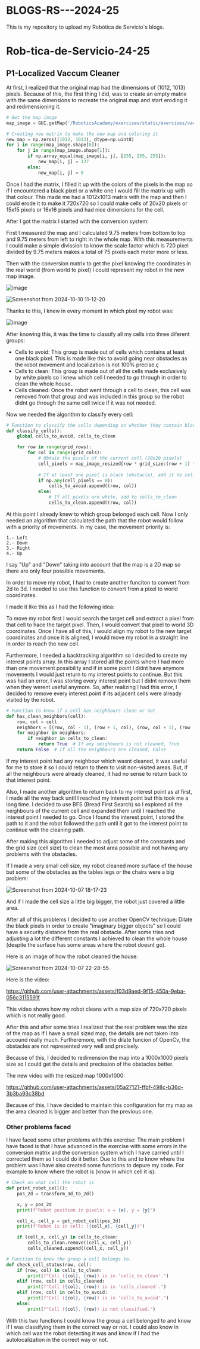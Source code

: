 # BLOGS-RS---2024-25
This is my repository to upload my Robótica de Servicio`s blogs.


# Rob-tica-de-Servicio-24-25

## P1-Localized Vaccum Cleaner

At first, I realized that the original map had the dimensions of (1012, 1013) pixels. Because of this, the first thing I did, was to create an empty matrix with the same dimensions to recreate the original map and start eroding it and redimensioning it.

```python
# Get the map image
map_image = GUI.getMap('/RoboticsAcademy/exercises/static/exercises/vacuum_cleaner_loc_newmanager/resources/images/mapgrannyannie.png')

# Creating new matrix to make the new map and coloring it
new_map = np.zeros((1012, 1013), dtype=np.uint8)
for i in range(map_image.shape[0]):
    for j in range(map_image.shape[1]):
        if np.array_equal(map_image[i, j], [255, 255, 255]):
            new_map[i, j] = 127
        else:
            new_map[i, j] = 0
```

Once I had the matrix, I filled it up with the colors of the pixels in the map so if I encountered a black pixel or a white one I would fill the matrix up with that colour.
This made me had a 1012x1013 matrix with the map and then I could erode it to make it 720x720 so I could make cells of 20x20 pixels or 15x15 pixels or 16x16 pixels and had nice dimensions for the cell.

After I got the matrix I started with the conversion system:

First I measured the map and I calculated 9.75 meters from bottom to top and 9.75 meters from left to right in the whole map. With this measurements I could make a simple divission to know the scale factor which is 720 pixel divided by 9.75 meters makes a total of 75 pixels each meter more or less.

Then with the conversion matrix to get the pixel knowing the coordinates in the real world (from world to pixel) I could represent my robot in the new map image.

![image](https://github.com/user-attachments/assets/386ec131-0c80-46bc-9db0-e254603dc6bc)

![Screenshot from 2024-10-10 11-12-20](https://github.com/user-attachments/assets/858143da-29ff-4c8d-868c-4fda11190092)


Thanks to this, I knew in every moment in which pixel my robot was:

![image](https://github.com/user-attachments/assets/08bdcbf9-09ea-4f56-b934-0039debfe08e)


After knowing this, it was the time to classify all my cells into three diferent groups:

 - Cells to avoid: This group is made out of cells which contains at least one black pixel. This is made like this to avoid going near obstacles as the robot movement and localization is not 100% precise.ç
 - Cells to clean: This group is made out of all the cells made exclusively by white pixels so I knew which cell I needed to go through in order to clean the whole house.
 - Cells cleaned: Once the robot went through a cell to clean, this cell was removed from that group and was included in this group so the robot didnt go through the same cell twice if it was not needed.

Now we needed the algorithm to classify every cell:

```python
# Function to classify the cells depending on whether they contain black pixels or not.
def classify_cells():
    global cells_to_avoid, cells_to_clean

    for row in range(grid_rows):
        for col in range(grid_cols):
            # Obtain the pixels of the current cell (20x20 pixels)
            cell_pixels = map_image_resized[row * grid_size:(row + 1) * grid_size, col * grid_size:(col + 1) * grid_size]
            
            # If at least one pixel is black (obstacle), add it to cells_to_avoid
            if np.any(cell_pixels == 0):
                cells_to_avoid.append((row, col))
            else:
                # If all pixels are white, add to cells_to_clean
                cells_to_clean.append((row, col))
```

At this point I already knew to which group belonged each cell. Now I only needed an algorithm that calculated the path that the robot would follow with a priority of movements.
In my case, the movement priority is:

    1.- Left
    2.- Down
    3.- Right
    4.- Up

I say "Up" and "Down" taking into account that the map is a 2D map so there are only four possible movements.

In order to move my robot, I had to create another funciton to convert from 2d to 3d. I needed to use this function to convert from a pixel to world coordinates.

I made it like this as I had the following idea:

To move my robot first I would search the target cell and extract a pixel from that cell to hace the target pixel. Then, I would convert that pixel to world 3D coordinates. Once I have all of this, I would align my robot to the new target 
coordinates and once it is aligned, I would move my robot in a straight line in order to reach the new cell.

Furthermore, I needed a backtracking algorithm so I decided to create my interest points array. In this array I stored all the points where I had more than one movement possibility and if in some point
I didnt have anymore movements I would just return to my interest points to continue.
But this was had an error, I was storing every interest point but I didnt remove them when they werent useful anymore. So, after realizing I had this error, I decided to remove every interest point if its adjacent cells were already visited by the robot.

```python
# Function to know if a cell has neighbours clean or not
def has_clean_neighbors(cell):
    row, col = cell
    neighbors = [(row, col - 1), (row + 1, col), (row, col + 1), (row - 1, col)]
    for neighbor in neighbors:
        if neighbor in cells_to_clean:
            return True  # If any neighbours is not cleaned, True
    return False  # If all the neighbours are cleaned, False
```

If my interest point had any neighbour which wasnt cleaned, it was useful for me to store it so I could return to them to visit non-visited areas. But, if all the neighbours were already cleaned, it had no sense to return back to that interest point.

Also, I made another algorithm to return back to my interest point as at first, I made all the way back until I reached my interest point but this took me a long time. I decided to use BFS (Bread First Search) so I explored all the neighbours of the current cell and expanded them until I reached the interest point I needed to go. Once I found the interest point, I stored the path to it and the robot followed the path until it got to the interest point to continue with the cleaning path.

After making this algorithm I needed to adjust some of the constants and the grid size (cell size) to clean the most area possible and not having any problems with the obstacles.

If I made a very small cell size, my robot cleaned more surface of the house but some of the obstacles as the tables legs or the chairs were a big problem:

![Screenshot from 2024-10-07 18-17-23](https://github.com/user-attachments/assets/ba9fcb59-21d3-4fdf-a1a7-7b5c1e296937)

And if I made the cell size a little big bigger, the robot just covered a little area.

After all of this problems I decided to use another OpenCV technique: Dilate the black pixels in order to create "imaginary bigger objects" so I could have a security distance from the real obstacle.
After some tries and adjusting a lot the different constants I achieved to clean the whole house (despite the surface has some areas where the robot doesnt go).

Here is an image of how the robot cleaned the house:

![Screenshot from 2024-10-07 22-28-55](https://github.com/user-attachments/assets/730cf564-a2d2-4047-afad-f73ab92eb922)

Here is the video:

https://github.com/user-attachments/assets/f03d9aed-9f15-450a-9eba-056c3115591f

This video shows how my robot cleans with a map size of 720x720 pixels which is not really good.

After this and after some tries I realized that the real problem was the size of the map as if I have a small sized map, the details are not taken into accound really much. Furtheremore, with the dilate funcion of OpenCv, the obstacles are
not represented very well and precisely.

Because of this, I decided to redimension the map into a 1000x1000 pixels size so I could get the details and precission of the obstacles better.

The new video with the resized map 1000x1000:



https://github.com/user-attachments/assets/05a27121-ffbf-498c-b36d-3b3ba93c38bd


Because of this, I have decided to maintain this configuration for my map as the area cleaned is bigger and better than the previous one.


### Other problems faced

I have faced some other problems with this exercise:
The main problem I have faced is that I have advanced in the exercise with some errors in the conversion matrix and the conversion system which I have carried until I corrected them so I could do it better.
Due to this and to know where the problem was I have also created some functions to depure my code. For example to know where the robot is (know in which cell it is):

```python
# Check on what cell the robot is
def print_robot_cell():
    pos_2d = transform_3d_to_2d()

    x, y = pos_2d
    print(f"Robot position in pixels: x = {x}, y = {y}")

    cell_x, cell_y = get_robot_cell(pos_2d)
    print(f"Robot is in cell: ({cell_x}, {cell_y})")

    if (cell_x, cell_y) in cells_to_clean:
        cells_to_clean.remove((cell_x, cell_y))
        cells_cleaned.append((cell_x, cell_y))

# Function to know the group a cell belongs to.
def check_cell_status(row, col):
    if (row, col) in cells_to_clean:
        print(f"Cell ({col}, {row}) is in 'cells_to_clean'.")
    elif (row, col) in cells_cleaned:
        print(f"Cell ({col}, {row}) is in 'cells_cleaned'.")
    elif (row, col) in cells_to_avoid:
        print(f"Cell ({col}, {row}) is in 'cells_to_avoid'.")
    else:
        print(f"Cell ({col}, {row}) is not classified.")
```

With this two functions I could know the group a cell belonged to and know if I was classifying them in the correct way or not.
I could also know in which cell was the robot detecting it was and know if I had the autolocalization in the correct way or not.
